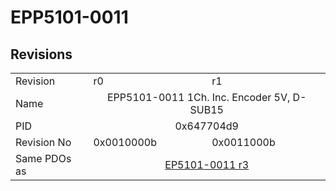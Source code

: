 # EPP5101-0011

## Revisions
<table>
<tr>
<td>Revision</td>
<td>r0</td>
<td>r1</td>
</tr>
<tr>
<td>Name</td>
<td colspan=2 align="center">EPP5101-0011 1Ch. Inc. Encoder 5V, D-SUB15</td>
</tr>
<tr>
<td>PID</td>
<td colspan=2 align="center">0x647704d9</td>
</tr>
<tr>
<td>Revision No</td>
<td>0x0010000b</td>
<td>0x0011000b</td>
</tr>
<tr>
<td>Same PDOs as</td>
<td colspan=2 align="center"><a href="EP5101-0011.md">EP5101-0011 r3</a></td>
</tr>
</table>
